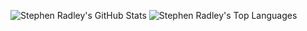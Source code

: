 ![Stephen Radley's GitHub Stats](https://github-readme-stats.vercel.app/api?username=sradley&count_private=true&show_icons=true&hide=contribs&line_height=25)
![Stephen Radley's Top Languages](https://github-readme-stats.vercel.app/api/top-langs/?username=sradley&langs_count=6&layout=compact)

